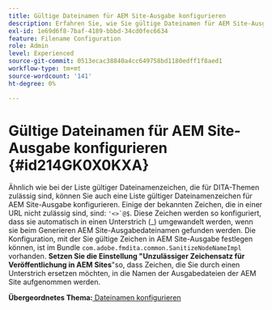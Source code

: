 ```yaml
---
title: Gültige Dateinamen für AEM Site-Ausgabe konfigurieren
description: Erfahren Sie, wie Sie gültige Dateinamen für AEM Site-Ausgabe konfigurieren.
exl-id: 1e69d6f8-7baf-4189-bbbd-34cd0fec6634
feature: Filename Configuration
role: Admin
level: Experienced
source-git-commit: 0513ecac38840a4cc649758bd1180edff1f8aed1
workflow-type: tm+mt
source-wordcount: '141'
ht-degree: 0%

---
```


# Gültige Dateinamen für AEM Site-Ausgabe konfigurieren {#id214GK0X0KXA}

Ähnlich wie bei der Liste gültiger Dateinamenzeichen, die für DITA-Themen zulässig sind, können Sie auch eine Liste gültiger Dateinamenzeichen für AEM Site-Ausgabe konfigurieren. Einige der bekannten Zeichen, die in einer URL nicht zulässig sind, sind: ```'<>`@$```. Diese Zeichen werden so konfiguriert, dass sie automatisch in einen Unterstrich (_) umgewandelt werden, wenn sie beim Generieren AEM Site-Ausgabedateinamen gefunden werden. Die Konfiguration, mit der Sie gültige Zeichen in AEM Site-Ausgabe festlegen können, ist im Bundle `com.adobe.fmdita.common.SanitizeNodeNameImpl` vorhanden. **Setzen Sie die Einstellung &quot;Unzulässiger Zeichensatz für Veröffentlichung in AEM Sites**&quot;so, dass Zeichen, die Sie durch einen Unterstrich ersetzen möchten, in die Namen der Ausgabedateien der AEM Site aufgenommen werden.

**Übergeordnetes Thema:**[ Dateinamen konfigurieren](conf-file-names.md)
